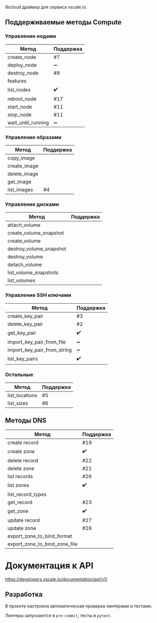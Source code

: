 libcloud драйвер для сервиса vscale.io.

## Поддерживаемые методы Compute

### Управление нодами
| Метод | Поддержка |
| --- | --- |
|create_node| #7 |
|deploy_node| :heavy_minus_sign: |
|destroy_node| #8 |
|features| |
|list_nodes| :heavy_check_mark:|
|reboot_node| #17 |
|start_node| #11 |
|stop_node| #11 |
|wait_until_running| :heavy_minus_sign: |

### Управление образами
| Метод | Поддержка |
| --- | --- |
|copy_image| |
|create_image| |
|delete_image| |
|get_image| |
|list_images| #4 |


### Управление дисками
| Метод | Поддержка |
| --- | --- |
|attach_volume| |
|create_volume_snapshot| |
|create_volume| |
|destroy_volume_snapshot| |
|destroy_volume| |
|detach_volume| |
|list_volume_snapshots| |
|list_volumes| |

### Управление SSH ключами
| Метод | Поддержка |
| --- | --- |
|create_key_pair| #3 |
|delete_key_pair| #2 |
|get_key_pair| :heavy_check_mark: |
|import_key_pair_from_file| :heavy_minus_sign: |
|import_key_pair_from_string| :heavy_minus_sign: |
|list_key_pairs| :heavy_check_mark: |

### Остальные
| Метод | Поддержка |
| --- | --- |
|list_locations| #5 |
|list_sizes| #6 |



## Методы DNS
| Метод | Поддержка |
| --- | --- |
|create record| #19 |
|create zone| :heavy_check_mark: |
|delete record| #22 |
|delete zone| #21 |
|list records| #26 |
|list zones| :heavy_check_mark: |
|list_record_types||
|get_record|#23|
|get_zone| :heavy_check_mark: |
|update record| #27 |
|update zone| #28 |
| export_zone_to_bind_format | |
|export_zone_to_bind_zone_file ||

# Документация к API
https://developers.vscale.io/documentation/api/v1/

## Разработка

В проекте настроена автоматическая проверка линтерами и тестами.

Линтеры запускаются в `pre-commit`, тесты в `pytest`.
